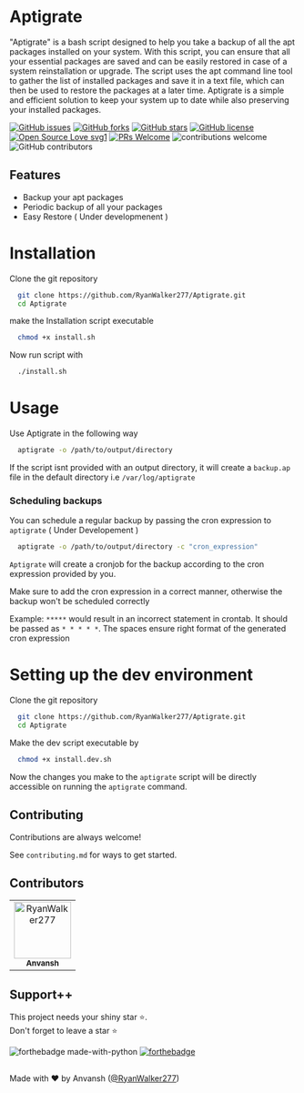 # Aptigrate

"Aptigrate" is a bash script designed to help you take a backup of all the apt packages installed on your system. With this script, you can ensure that all your essential packages are saved and can be easily restored in case of a system reinstallation or upgrade. The script uses the apt command line tool to gather the list of installed packages and save it in a text file, which can then be used to restore the packages at a later time. Aptigrate is a simple and efficient solution to keep your system up to date while also preserving your installed packages.

[![GitHub issues](https://img.shields.io/github/issues/RyanWalker277/Aptigrate)](https://github.com/RyanWalker277/Aptigrate/issues)
[![GitHub forks](https://img.shields.io/github/forks/RyanWalker277/Aptigrate)](https://github.com/RyanWalker277/Aptigrate/network)
[![GitHub stars](https://img.shields.io/github/stars/RyanWalker277/Aptigrate)](https://github.com/RyanWalker277/Aptigrate/stargazers)
[![GitHub license](https://img.shields.io/github/license/RyanWalker277/Aptigrate)](https://github.com/RyanWalker277/Aptigrate/blob/main/LICENSE)
[![Open Source Love svg1](https://badges.frapsoft.com/os/v1/open-source.svg?v=103)](https://github.com/ellerbrock/open-source-badges/) [![PRs Welcome](https://img.shields.io/badge/PRs-welcome-brightgreen.svg?style=flat-square)](http://makeapullrequest.com) ![contributions welcome](https://img.shields.io/static/v1.svg?label=Contributions&message=Welcome&color=0059b3&style=flat-square) ![GitHub contributors](https://img.shields.io/github/contributors-anon/RyanWalker277/Aptigrate)
<br>

## Features

- Backup your apt packages
- Periodic backup of all your packages
- Easy Restore ( Under developmenent )

# Installation

Clone the git repository

```bash
  git clone https://github.com/RyanWalker277/Aptigrate.git
  cd Aptigrate
```

make the Installation script executable

```bash
  chmod +x install.sh
```

Now run script with

```bash
  ./install.sh
```

# Usage

Use Aptigrate in the following way

```bash
  aptigrate -o /path/to/output/directory
```

If the script isnt provided with an output directory, it will create a `backup.ap` file in the default directory i.e `/var/log/aptigrate` 

### Scheduling backups

You can schedule a regular backup by passing the cron expression to `aptigrate` ( Under Developement )

```bash
  aptigrate -o /path/to/output/directory -c "cron_expression"
```

`Aptigrate` will create a cronjob for the backup according to the cron expression provided by you.

Make sure to add the cron expression in a correct manner, otherwise the backup won't be scheduled correctly

Example:
`*****` would result in an incorrect statement in crontab. It should be passed as `* * * * *`. The spaces ensure right format of the generated cron expression 
# Setting up the dev environment

Clone the git repository

```bash
  git clone https://github.com/RyanWalker277/Aptigrate.git
  cd Aptigrate
```

Make the dev script executable by

```bash
  chmod +x install.dev.sh
```

Now the changes you make to the `aptigrate` script will be directly accessible on running the `aptigrate` command.

## Contributing

Contributions are always welcome!

See `contributing.md` for ways to get started.

## Contributors

<!-- readme: contributors -start -->
<table>
<tr>
    <td align="center">
        <a href="https://github.com/RyanWalker277">
            <img src="https://avatars.githubusercontent.com/u/32684077?v=4" width="100;" alt="RyanWalker277"/>
            <br />
            <sub><b>Anvansh</b></sub>
        </a>
    </td></tr>
</table>
<!-- readme: contributors -end -->

## Support++

This project needs your shiny star ⭐.  
Don't forget to leave a star ⭐️

![forthebadge made-with-python](https://forthebadge.com/images/badges/open-source.svg) [![forthebadge](https://forthebadge.com/images/badges/built-with-love.svg)](https://forthebadge.com)

##

Made with ❤ by Anvansh ([@RyanWalker277](https://github.com/RyanWalker277))
